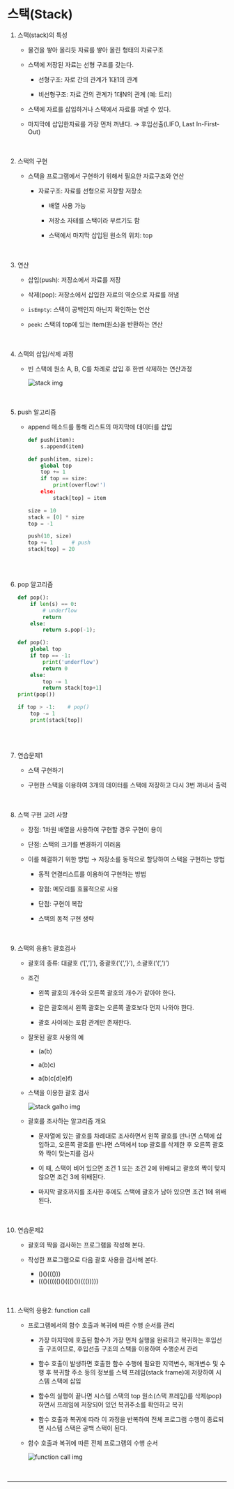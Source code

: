 # 스택(Stack)

1. 스택(stack)의 특성<br>

    - 물건을 쌓아 올리듯 자료를 쌓아 올린 형태의 자료구조<br>

    - 스택에 저장된 자료는 선형 구조를 갖는다.
        - 선형구조: 자로 간의 관계가 1대1의 관계<br>

        - 비선형구조: 자료 간의 관계가 1대N의 관계 (예: 트리)
    - 스택에 자료를 삽입하거나 스택에서 자료를 꺼낼 수 있다.
    - 마지막에 삽입한자료를 가장 먼저 꺼낸다. → 후입선출(LIFO, Last In-First- Out)
<br><br><br>

2. 스택의 구현
    - 스택을 프로그램에서 구현하기 위해서 필요한 자료구조와 연산<br>

        - 자료구조: 자료를 선형으로 저장할 저장소
            - 배열 사용 가능<br>

            - 저장소 자테를 스택이라 부르기도 함
            - 스택에서 마지막 삽입된 원소의 위치: top
<br><br><br>

3. 연산
    - 삽입(push): 저장소에서 자료를 저장<br>

    - 삭제(pop): 저장소에서 삽입한 자료의 역순으로 자료를 꺼냄
    - `isEmpty`: 스택이 공백인지 아닌지 확인하는 연산
    - `peek`: 스택의 top에 있는 item(원소)을 반환하는 연산
<br><br><br>

4. 스택의 삽입/삭제 과정
    - 빈 스택에 원소 A, B, C를 차례로 삽입 후 한번 삭제하는 연산과정
        
        ![stack img](./images/stack.png)
<br><br><br>

    
5. push 알고리즘
    - append 메소드를 통해 리스트의 마지막에 데이터를 삽입
        
        ```python
        def push(item):
            s.append(item)
        ```
        
        ```python
        def push(item, size):
            global top
            top += 1
            if top == size:
                print(overflow!')
            else:
                stack[top] = item
        
        size = 10
        stack = [0] * size
        top = -1
        
        push(10, size)
        top += 1      # push
        stack[top] = 20
        ```
<br><br>

6. pop 알고리즘
    
    ```python
    def pop():
        if len(s) == 0:
            # underflow
            return
        else:
            return s.pop(-1);
    ```
    
    ```python
    def pop():
        global top
        if top == -1:
            print('underflow')
            return 0
        else:
            top -= 1
            return stack[top+1]
    print(pop())
    
    if top > -1:    # pop()
        top -= 1
        print(stack[top])
    ```
<br><br>

7. 연습문제1
    - 스택 구현하기<br>

    - 구현한 스택을 이용하여 3개의 데이터를 스택에 저장하고 다시 3번 꺼내서 출력
<br><br><br>

8. 스택 구현 고려 사항
    - 장점: 1차원 배열을 사용하여 구현할 경우 구현이 용이<br>

    - 단점: 스택의 크기를 변경하기 여러움
    - 이를 해결하기 위한 방법 → 저장소를 동적으로 할당하여 스택을 구현하는 방법
        - 동적 연결리스트를 이용하여 구현하는 방법<br>

        - 장점: 메모리를 효율적으로 사용
        - 단점: 구현이 복잡
        - 스택의 동적 구현 생략
<br><br><br>

9. 스택의 응용1: 괄호검사
    - 괄호의 종류: 대괄호 (’[’,’]’), 중괄호(’{’,’}’), 소괄호(’(’,’)’)<br>

    - 조건
        - 왼쪽 괄호의 개수와 오른쪽 괄호의 개수가 같아야 한다.<br>

        - 같은 괄호에서 왼쪽 괄호는 오른쪽 괄호보다 먼저 나와야 한다.
        - 괄호 사이에는 포함 관계만 존재한다.
    - 잘못된 괄호 사용의 예
        - (a(b)<br>

        - a(b)c)
        - a{b(c[d]e}f)
    - 스택을 이용한 괄호 검사
        
        ![stack galho img](./images/galho.png)
        
    - 괄호를 조사하는 알고리즘 개요
        - 문자열에 있는 괄호를 차례대로 조사하면서 왼쪽 괄호를 만나면 스택에 삽입하고, 오른쪽 괄호를 만나면 스택에서 top 괄호를 삭제한 후 오른쪽 괄호와 짝이 맞는지를 검사<br>

        - 이 때, 스택이 비어 있으면 조건 1 또는 조건 2에 위배되고 괄호의 짝이 맞지 않으면 조건 3에 위배된다.
        - 마지막 괄호까지를 조사한 후에도 스택에 괄호가 남아 있으면 조건 1에 위배된다.
<br><br><br>

10. 연습문제2
    - 괄호의 짝을 검사하는 프로그램을 작성해 본다.<br>

    - 작성한 프로그램으로 다음 괄호 사용을 검사해 본다.
        - ()()((()))
        - ((()((((()()((()())((()))))
<br><br><br>

11. 스택의 응용2: function call
    - 프로그램에서의 함수 호출과 복귀에 따른 수행 순서를 관리<br>

        - 가장 마지막에 호출된 함수가 가장 먼저 실행을 완료하고 복귀하는 후입선출 구조이므로, 후입선출 구조의 스택을 이용하여 수행순서 관리<br>

        - 함수 호출이 발생하면 호출한 함수 수행에 필요한 지역변수, 매개변수 및 수행 후 복귀할 주소 등의 정보를 스택 프레임(stack frame)에 저장하여 시스템 스택에 삽입
        - 함수의 실행이 끝나면 시스템 스택의 top 원소(스택 프레임)를 삭제(pop)하면서 프레임에 저장되어 있던 복귀주소를 확인하고 복귀
        - 함수 호출과 복귀에 따라 이 과정을 반복하여 전체 프로그램 수행이 종료되면 시스템 스택은 공백 스택이 된다.
    - 함수 호출과 복귀에 따른 전체 프로그램의 수행 순서
        
        ![function call img](./images/function%20call.png)
<br><br><br>        

---

